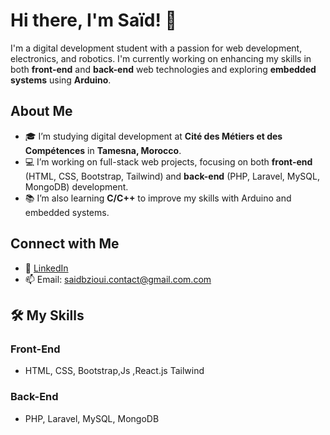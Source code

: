 # Hi there, I'm Saïd! 👋

I'm a digital development student with a passion for web development, electronics, and robotics. 
I'm currently working on enhancing my skills in both **front-end** and **back-end** web technologies and exploring **embedded systems** using **Arduino**.

##  About Me
- 🎓 I’m studying digital development at **Cité des Métiers et des Compétences** in **Tamesna, Morocco**.
- 💻 I’m working on full-stack web projects, focusing on both **front-end** (HTML, CSS, Bootstrap, Tailwind) and **back-end** (PHP, Laravel, MySQL, MongoDB) development.
- 📚 I’m also learning **C/C++** to improve my skills with Arduino and embedded systems.

##  Connect with Me
- 💼 [LinkedIn](https://www.linkedin.com/in/your-profile)
- 📫 Email: saidbzioui.contact@gmail.com.com

## 🛠️ My Skills
### Front-End
- HTML, CSS, Bootstrap,Js ,React.js Tailwind

### Back-End
- PHP, Laravel, MySQL, MongoDB

